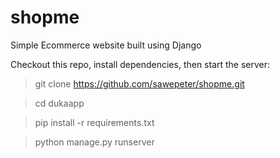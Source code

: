 # shopme
Simple Ecommerce website built using Django


Checkout this repo, install dependencies, then start the server:

> git clone https://github.com/sawepeter/shopme.git


>cd dukaapp


> pip install -r requirements.txt


> python manage.py runserver
